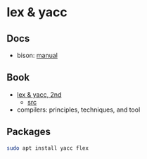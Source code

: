 # lex & yacc

## Docs

- bison: [manual](https://www.gnu.org/software/bison/manual/bison.html)

## Book

- [lex & yacc, 2nd](book/README.md)
  - [src](book/src)
- compilers: principles, techniques, and tool

## Packages

```bash
sudo apt install yacc flex
```

